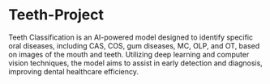 # Teeth-Project
Teeth Classification is an AI-powered model designed to identify specific oral diseases, including CAS, COS, gum diseases, MC, OLP, and OT, based on images of the mouth and teeth. Utilizing deep learning and computer vision techniques, the model aims to assist in early detection and diagnosis, improving dental healthcare efficiency.
